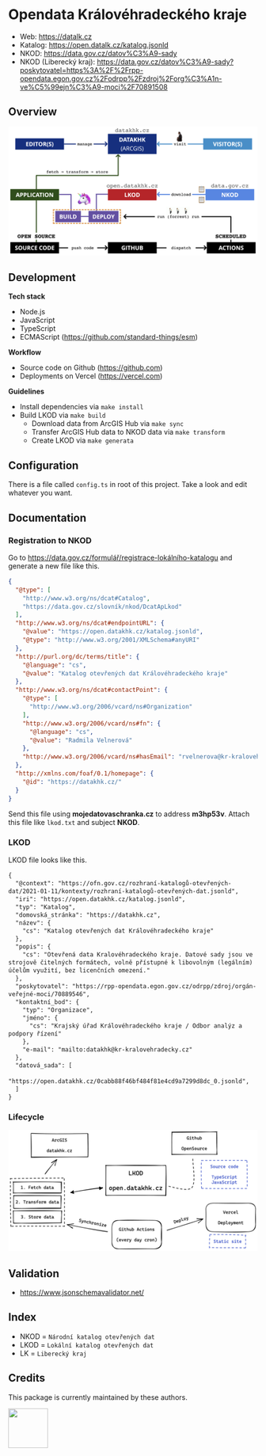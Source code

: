 # Opendata Královéhradeckého kraje

- Web: https://datalk.cz
- Katalog: https://open.datalk.cz/katalog.jsonld
- NKOD: https://data.gov.cz/datov%C3%A9-sady
- NKOD (Liberecký kraj): https://data.gov.cz/datov%C3%A9-sady?poskytovatel=https%3A%2F%2Frpp-opendata.egon.gov.cz%2Fodrpp%2Fzdroj%2Forg%C3%A1n-ve%C5%99ejn%C3%A9-moci%2F70891508
## Overview

![](./docs/lifecycle1.png)

## Development

**Tech stack**

- Node.js
- JavaScript
- TypeScript
- ECMAScript (https://github.com/standard-things/esm)

**Workflow**

- Source code on Github (https://github.com)
- Deployments on Vercel (https://vercel.com)

**Guidelines**

- Install dependencies via `make install`
- Build LKOD via `make build`
  - Download data from ArcGIS Hub via `make sync`
  - Transfer ArcGIS Hub data to NKOD data via `make transform`
  - Create LKOD via `make generata`

## Configuration

There is a file called `config.ts` in root of this project. Take a look and edit whatever you want.

## Documentation

### Registration to NKOD

Go to https://data.gov.cz/formulář/registrace-lokálního-katalogu and generate a new file like this.

```json
{
  "@type": [
    "http://www.w3.org/ns/dcat#Catalog",
    "https://data.gov.cz/slovník/nkod/DcatApLkod"
  ],
  "http://www.w3.org/ns/dcat#endpointURL": {
    "@value": "https://open.datakhk.cz/katalog.jsonld",
    "@type": "http://www.w3.org/2001/XMLSchema#anyURI"
  },
  "http://purl.org/dc/terms/title": {
    "@language": "cs",
    "@value": "Katalog otevřených dat Královéhradeckého kraje"
  },
  "http://www.w3.org/ns/dcat#contactPoint": {
    "@type": [
      "http://www.w3.org/2006/vcard/ns#Organization"
    ],
    "http://www.w3.org/2006/vcard/ns#fn": {
      "@language": "cs",
      "@value": "Radmila Velnerová"
    },
    "http://www.w3.org/2006/vcard/ns#hasEmail": "rvelnerova@kr-kralovehradecky.cz"
  },
  "http://xmlns.com/foaf/0.1/homepage": {
    "@id": "https://datakhk.cz/"
  }
}
```

Send this file using **mojedatovaschranka.cz** to address **m3hp53v**. Attach this file like `lkod.txt` and subject **NKOD**.

### LKOD

LKOD file looks like this.

```
{
  "@context": "https://ofn.gov.cz/rozhraní-katalogů-otevřených-dat/2021-01-11/kontexty/rozhraní-katalogů-otevřených-dat.jsonld",
  "iri": "https://open.datakhk.cz/katalog.jsonld",
  "typ": "Katalog",
  "domovská_stránka": "https://datakhk.cz",
  "název": {
    "cs": "Katalog otevřených dat Královéhradeckého kraje"
  },
  "popis": {
    "cs": "Otevřená data Kralovéhradeckého kraje. Datové sady jsou ve strojově čitelných formátech, volně přístupné k libovolným (legálním) účelům využití, bez licenčních omezení."
  },
  "poskytovatel": "https://rpp-opendata.egon.gov.cz/odrpp/zdroj/orgán-veřejné-moci/70889546",
  "kontaktní_bod": {
    "typ": "Organizace",
    "jméno": {
      "cs": "Krajský úřad Královéhradeckého kraje / Odbor analýz a podpory řízení"
    },
    "e-mail": "mailto:datakhk@kr-kralovehradecky.cz"
  },
  "datová_sada": [
    "https://open.datakhk.cz/0cabb88f46bf484f81e4cd9a7299d8dc_0.jsonld",
  ]
}
```

### Lifecycle

![](./docs/lifecycle2.png)

## Validation

- https://www.jsonschemavalidator.net/

## Index

- NKOD = `Národní katalog otevřených dat`
- LKOD = `Lokální katalog otevřených dat`
- LK = `Liberecký kraj`

## Credits

This package is currently maintained by these authors.

<a href="https://github.com/f3l1x">
    <img width="80" height="80" src="https://avatars2.githubusercontent.com/u/538058?v=3&s=80">
</a>
